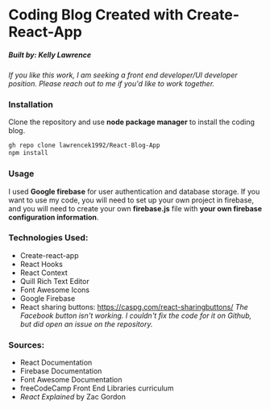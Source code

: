 
# Coding Blog Created with Create-React-App

##### Built by: Kelly Lawrence
_If you like this work, I am seeking a front end developer/UI developer position. Please reach out to me if you'd like to work together._

### Installation

Clone the repository and use **node package manager** to install the coding blog. 

```bash
gh repo clone lawrencek1992/React-Blog-App
npm install 
```

### Usage

I used **Google firebase** for user authentication and database storage. If you want to use my code, you will need to set up your own project in firebase, and you will need to create your own **firebase.js** file with **your own firebase configuration information**. 

### Technologies Used: 

* Create-react-app
* React Hooks
* React Context
* Quill Rich Text Editor
* Font Awesome Icons
* Google Firebase
* React sharing buttons:
    https://caspg.com/react-sharingbuttons/
        _The Facebook button isn't working. I couldn't fix the code for it on Github, but did open an issue on the repository._

### Sources:
* React Documentation
* Firebase Documentation
* Font Awesome Documentation
* freeCodeCamp Front End Libraries curriculum
* _React Explained_ by Zac Gordon
